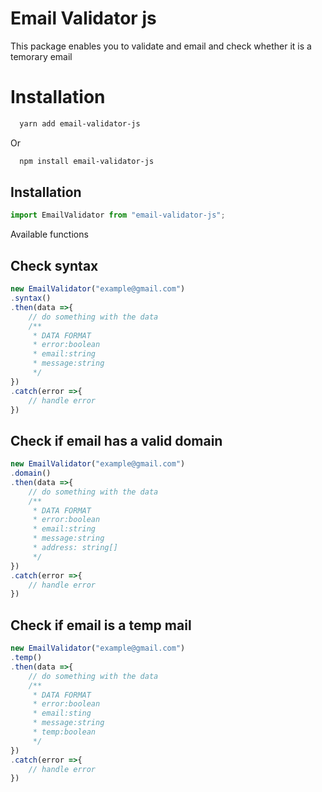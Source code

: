 
# Email Validator js

This package enables you to validate and email and check whether it is a temorary email
# Installation



```bash
  yarn add email-validator-js
```

Or

```bash
  npm install email-validator-js
```


## Installation
```javascript
import EmailValidator from "email-validator-js";
```

Available functions

## Check syntax

```javascript
new EmailValidator("example@gmail.com")
.syntax()
.then(data =>{
    // do something with the data
    /**
     * DATA FORMAT
     * error:boolean
     * email:string
     * message:string
     */
})
.catch(error =>{
    // handle error
})
```
## Check if email has a valid domain

```javascript
new EmailValidator("example@gmail.com")
.domain()
.then(data =>{
    // do something with the data
    /**
     * DATA FORMAT
     * error:boolean
     * email:string
     * message:string
     * address: string[]
     */
})
.catch(error =>{
    // handle error
})
```

## Check if email is a temp mail

```javascript
new EmailValidator("example@gmail.com")
.temp()
.then(data =>{
    // do something with the data
    /**
     * DATA FORMAT
     * error:boolean
     * email:sting
     * message:string
     * temp:boolean
     */
})
.catch(error =>{
    // handle error
})
```